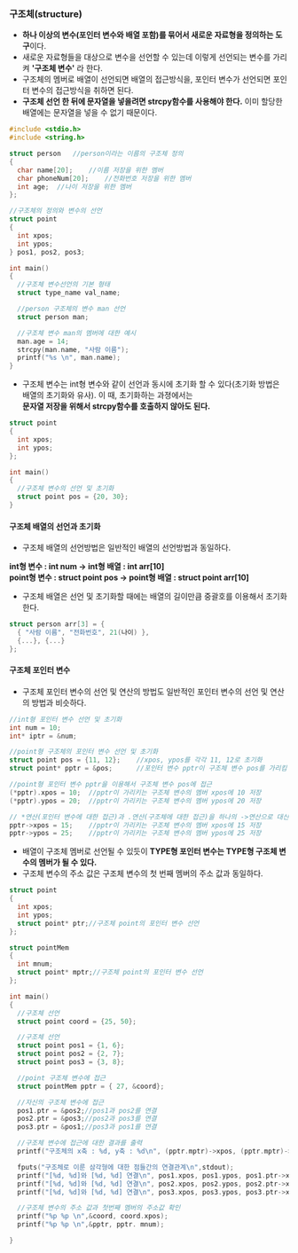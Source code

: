 ### 구조체(structure)
* **하나 이상의 변수(포인터 변수와 배열 포함)를 묶어서 새로운 자료형을 정의하는 도구**이다.
* 새로운 자료형들을 대상으로 변수을 선언할 수 있는데 이렇게 선언되는 변수를 가리켜 **'구조체 변수'** 라 한다.
* 구조체의 멤버로 배열이 선언되면 배열의 접근방식을, 포인터 변수가 선언되면 포인터 변수의 접근방식을 취하면 된다.
* **구조체 선언 한 뒤에 문자열을 넣을려면 strcpy함수를 사용해야 한다.** 이미 할당한 배열에는 문자열을 넣을 수 없기 때문이다.
```cpp
#include <stdio.h>
#include <string.h>

struct person	//person이라는 이름의 구조체 정의
{
  char name[20];	//이름 저장을 위한 멤버
  char phoneNum[20];	//전화번호 저장을 위한 멤버
  int age;	//나이 저장을 위한 멤버
};

//구조체의 정의와 변수의 선언
struct point
{
  int xpos;
  int ypos;
} pos1, pos2, pos3;

int main()
{
  //구조체 변수선언의 기본 형태
  struct type_name val_name;

  //person 구조체의 변수 man 선언
  struct person man;

  //구조체 변수 man의 멤버에 대한 예시
  man.age = 14;
  strcpy(man.name, "사람 이름");
  printf("%s \n", man.name);
}
```
* 구조체 변수는 int형 변수와 같이 선언과 동시에 초기화 할 수 있다(초기화 방법은 배열의 초기화와 유사). 이 때, 초기화하는 과졍에서는<br/>**문자열 저장을 위해서 strcpy함수를 호출하지 않아도 된다.**
```cpp
struct point
{
  int xpos;
  int ypos;
};

int main()
{
  //구조체 변수의 선언 및 초기화
  struct point pos = {20, 30};
}
```
#### 구조체 배열의 선언과 초기화
* 구조체 배열의 선언방법은 일반적인 배열의 선언방법과 동일하다.

**int형 변수 : int num				->		int형 배열 : int arr[10]<br/>**
**point형 변수 : struct point pos	->		point형 배열 : struct point arr[10]**

* 구조체 배열은 선언 및 초기화할 때에는 배열의 길이만큼 중괄호를 이용해서 초기화한다.
```cpp
struct person arr[3] = {
  { "사람 이름", "전화번호", 21(나이) },
  {...}, {...} 
};
```
#### 구조체 포인터 변수
* 구조체 포인터 변수의 선언 및 연산의 방법도 일반적인 포인터 변수의 선언 및 연산의 방법과 비슷하다.
```cpp
//int형 포인터 변수 선언 및 초기화
int num = 10;
int* iptr = &num;

//point형 구조체의 포인터 변수 선언 및 초기화
struct point pos = {11, 12};	//xpos, ypos를 각각 11, 12로 초기화
struct point* pptr = &pos;		//포인터 변수 pptr이 구조체 변수 pos를 가리킴

//point형 포인터 변수 pptr을 이용해서 구조체 변수 pos에 접근
(*pptr).xpos = 10;	//pptr이 가리키는 구조체 변수의 멤버 xpos에 10 저장
(*pptr).ypos = 20;	//pptr이 가리키는 구조체 변수의 멤버 ypos에 20 저장

// *연산(포인터 변수에 대한 접근)과 .연산(구조체에 대한 접근)을 하나의 ->연산으로 대신할 수 있다.
pptr->xpos = 15;	//pptr이 가리키는 구조체 변수의 멤버 xpos에 15 저장
pptr->ypos = 25;	//pptr이 가리키는 구조체 변수의 멤버 ypos에 25 저장
```
* 배열이 구조체 멤버로 선언될 수 있듯이 **TYPE형 포인터 변수는 TYPE형 구조체 변수의 멤버가 될 수 있다.**
* 구조체 변수의 주소 값은 구조체 변수의 첫 번째 멤버의 주소 값과 동일하다.
```cpp
struct point
{
  int xpos;
  int ypos;
  struct point* ptr;//구조체 point의 포인터 변수 선언
};

struct pointMem
{
  int mnum;
  struct point* mptr;//구조체 point의 포인터 변수 선언
};

int main()
{
  //구조체 선언
  struct point coord = {25, 50};

  //구조체 선언
  struct point pos1 = {1, 6};
  struct point pos2 = {2, 7};
  struct point pos3 = {3, 8};

  //point 구조체 변수에 접근
  struct pointMem pptr = { 27, &coord};

  //자신의 구조체 변수에 접근
  pos1.ptr = &pos2;//pos1과 pos2를 연결
  pos2.ptr = &pos3;//pos2과 pos3를 연결
  pos3.ptr = &pos1;//pos3과 pos1를 연결

  //구조체 변수에 접근에 대한 결과를 출력
  printf("구조체의 x축 : %d, y축 : %d\n", (pptr.mptr)->xpos, (pptr.mptr)->ypos);

  fputs("구조체로 이룬 삼각형에 대한 점들간의 연결관계\n",stdout);
  printf("[%d, %d]와 [%d, %d] 연결\n", pos1.xpos, pos1.ypos, pos1.ptr->xpos, pos1.ptr->ypos);
  printf("[%d, %d]와 [%d, %d] 연결\n", pos2.xpos, pos2.ypos, pos2.ptr->xpos, pos2.ptr->ypos);
  printf("[%d, %d]와 [%d, %d] 연결\n", pos3.xpos, pos3.ypos, pos3.ptr->xpos, pos3.ptr->ypos);

  //구조체 변수의 주소 값과 첫번째 멤버의 주소값 확인
  printf("%p %p \n",&coord, coord.xpos);
  printf("%p %p \n",&pptr, pptr. mnum);

}
```
